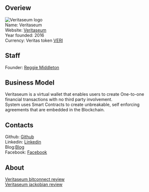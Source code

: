 ## Overiew
![Veritaseum  logo](https://files.coinmarketcap.com/static/img/coins/32x32/veritaseum.png)  
Name: Veritaseum   
Website: [Veritaseum](http://veritas.veritaseum.com/)  
Year founded: 2016  
Currency: Veritas token [VERI](https://coinmarketcap.com/currencies/bitconnect/)
## Staff
Founder: [Reggie Middleton](../people/reggie_middleton.md)
## Business Model
Veritaseum is a virtual wallet that enables users to create One-to-one financial transactions with no third party involvement.  
System uses Smart Contracts to create unbreakable, self enforcing agreements that are embedded in the Blockchain.
## Contacts
Github: [Github](https://github.com/veritaseum)  
Linkedin: [Linkedin](https://www.linkedin.com/company-beta/5252172)  
Blog:[Blog](http://www.jackobian.com/threads/veritaseum-cryptocurrency.65456/)  
Facebook: [Facebook](https://www.facebook.com/Veritaseum)  
## About
[Veritaseum bitconnect review](https://bitconnect.co/bitcoin-news/143/veritaseum-makes-hedge-fund-trades-p2p-via-blockchain-no-banks-or-brokers-required)  
[Veritaseum jackobian review](http://www.jackobian.com/threads/veritaseum-cryptocurrency.65456/)
